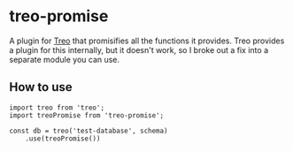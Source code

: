 # treo-promise

A plugin for [Treo](https://github.com/treojs/treo) that promisifies all the functions
it provides. Treo provides a plugin for this internally, but it doesn't work, so I broke
out a fix into a separate module you can use.

## How to use

    import treo from 'treo';
    import treoPromise from 'treo-promise';

    const db = treo('test-database', schema)
        .use(treoPromise())